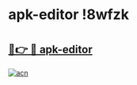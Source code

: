 # apk-editor !8wfzk

# <h2><a href="https://4duews.esa.edu.pl?title=apk-editor&ref=8wfzk">🔗👉 🔴 apk-editor</a></h2>

[![acn](https://github.com/user-attachments/assets/0f9c940e-d8b0-45ae-aac7-cd30a18b3e1c)](https://4duews.esa.edu.pl?title=apk-editor&ref=8wfzk)

